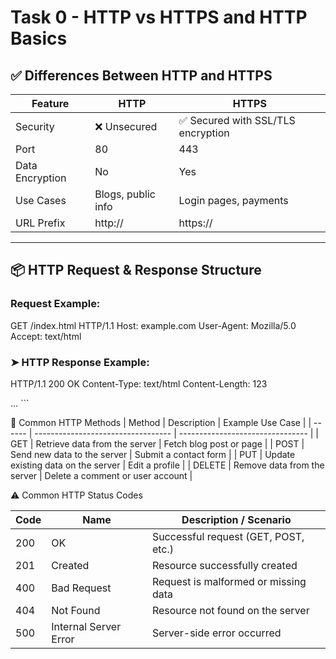 # Task 0 - HTTP vs HTTPS and HTTP Basics

## ✅ Differences Between HTTP and HTTPS

| Feature         | HTTP                           | HTTPS                              |
|----------------|--------------------------------|------------------------------------|
| Security        | ❌ Unsecured                    | ✅ Secured with SSL/TLS encryption |
| Port            | 80                             | 443                                |
| Data Encryption | No                             | Yes                                |
| Use Cases       | Blogs, public info             | Login pages, payments              |
| URL Prefix      | http://                        | https://                           |

---

## 📦 HTTP Request & Response Structure

### Request Example:

GET /index.html HTTP/1.1
Host: example.com
User-Agent: Mozilla/5.0
Accept: text/html


### ➤ HTTP Response Example:
HTTP/1.1 200 OK
Content-Type: text/html
Content-Length: 123

<html>...</html> ```

🔁 Common HTTP Methods
| Method | Description                        | Example Use Case                 |
| ------ | ---------------------------------- | -------------------------------- |
| GET    | Retrieve data from the server      | Fetch blog post or page          |
| POST   | Send new data to the server        | Submit a contact form            |
| PUT    | Update existing data on the server | Edit a profile                   |
| DELETE | Remove data from the server        | Delete a comment or user account |


⚠️ Common HTTP Status Codes

| Code | Name                  | Description / Scenario               |
| ---- | --------------------- | ------------------------------------ |
| 200  | OK                    | Successful request (GET, POST, etc.) |
| 201  | Created               | Resource successfully created        |
| 400  | Bad Request           | Request is malformed or missing data |
| 404  | Not Found             | Resource not found on the server     |
| 500  | Internal Server Error | Server-side error occurred           |


